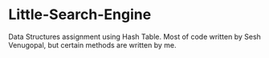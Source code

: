 # Little-Search-Engine
Data Structures assignment using Hash Table.
Most of code written by Sesh Venugopal, but certain methods are written by me.
